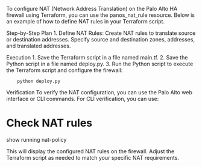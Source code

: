 To configure NAT (Network Address Translation) on the Palo Alto HA firewall using Terraform, you can use the panos_nat_rule resource. Below is an example of how to define NAT rules in your Terraform script.

Step-by-Step Plan
    1.  Define NAT Rules:
        Create NAT rules to translate source or destination addresses.
        Specify source and destination zones, addresses, and translated addresses.



Execution
    1.  Save the Terraform script in a file named main.tf.
    2.  Save the Python script in a file named deploy.py.
    3.  Run the Python script to execute the Terraform script and configure the firewall:

        python deploy.py

Verification
    To verify the NAT configuration, you can use the Palo Alto web interface or CLI commands. For CLI verification, you can use:

# Check NAT rules
show running nat-policy

This will display the configured NAT rules on the firewall. Adjust the Terraform script as needed to match your specific NAT requirements.